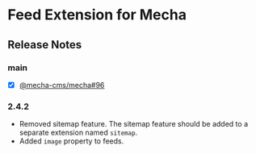 Feed Extension for Mecha
========================

Release Notes
-------------

### main

 - [x] [@mecha-cms/mecha#96](https://github.com/mecha-cms/mecha/issues/96)

### 2.4.2

 - Removed sitemap feature. The sitemap feature should be added to a separate extension named `sitemap`.
 - Added `image` property to feeds.
